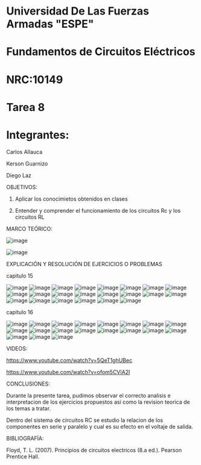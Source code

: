 # Universidad De Las Fuerzas Armadas "ESPE"

# Fundamentos de Circuitos Eléctricos 
# NRC:10149
# Tarea 8

 # Integrantes:
 
 Carlos Allauca
 
 Kerson Guarnizo
 
 Diego Laz

OBJETIVOS:

1. Aplicar los conocimietos obtenidos en clases

2. Entender y comprender el funcionamiento de los circuitos Rc y los circuitos RL

MARCO TEÓRICO:

![image](https://user-images.githubusercontent.com/93835463/154888410-057c24cc-faab-463d-8246-294be86afbb8.png)

![image](https://user-images.githubusercontent.com/93835463/154897660-be1b529b-b518-4cb2-9849-33fd32ee659b.png)


EXPLICACIÓN Y RESOLUCIÓN DE EJERCICIOS O PROBLEMAS

capitulo 15

![image](https://user-images.githubusercontent.com/93835463/155035816-a2642ec8-f413-4279-b0a6-0b70d2d213d9.png)
![image](https://user-images.githubusercontent.com/93835463/155035826-84175409-c7ec-483d-9a88-2635979a6825.png)
![image](https://user-images.githubusercontent.com/93835463/155037708-e8e5d0f1-3761-423d-aa92-988131d841d7.png)
![image](https://user-images.githubusercontent.com/93835463/155035984-33bc05de-ebf8-42e5-9468-13c2fcd7d60e.png)
![image](https://user-images.githubusercontent.com/93835463/155035993-b7a00dbe-5661-4814-b7a5-781bf3e2a02b.png)
![image](https://user-images.githubusercontent.com/93835463/155036006-30648b1f-521b-43c8-8994-b20f3efa54c4.png)
![image](https://user-images.githubusercontent.com/93835463/155036097-f94d842b-549b-4ab3-9753-bd29b97f46e5.png)
![image](https://user-images.githubusercontent.com/93835463/155036115-92188e65-98c2-4fc5-984f-85405ef2120e.png)
![image](https://user-images.githubusercontent.com/93835463/155036166-176a0542-ebc9-4e2a-9d3d-17b93ffe7ab8.png)
![image](https://user-images.githubusercontent.com/93835463/155036232-c52e5484-7cbc-4911-a197-ba778e88e85a.png)
![image](https://user-images.githubusercontent.com/93835463/155036329-ebc9f20d-9e73-40f3-b88c-adb8b91bebf9.png)
![image](https://user-images.githubusercontent.com/93835463/155036336-35830e17-beea-452e-bd46-a26b6101bbe1.png)
![image](https://user-images.githubusercontent.com/93835463/155036344-fb430bd2-8c52-4aaa-8b2b-de11bd14e73e.png)
![image](https://user-images.githubusercontent.com/93835463/155036354-cc828d46-4444-4804-b896-2224eab3ac92.png)
![image](https://user-images.githubusercontent.com/93835463/155036362-30dd7d6a-457c-4c01-b8ee-9f8d5e54ac22.png)
![image](https://user-images.githubusercontent.com/93835463/155036376-3816ae83-4dcf-4298-abab-5845a1964882.png)
![image](https://user-images.githubusercontent.com/93835463/155036389-54baf8d9-7e73-4132-bd08-625e20a38471.png)
![image](https://user-images.githubusercontent.com/93835463/155036402-595596e4-b4a7-413b-b48d-ce3b6062e4e3.png)
![image](https://user-images.githubusercontent.com/93835463/155036406-fd9363cf-61cd-470a-8dde-f1648e6748c0.png)
![image](https://user-images.githubusercontent.com/93835463/155065205-02b72071-5cd7-4c8d-b3a1-1706dc736c4e.png)
![image](https://user-images.githubusercontent.com/93835463/155065214-8bb3b35c-8574-4f67-8f85-285f9a6dd807.png)
![image](https://user-images.githubusercontent.com/93835463/155065224-8d4dc8a4-19f3-4d6e-a094-b2b79572477d.png)

capitulo 16

![image](https://user-images.githubusercontent.com/93835463/155036494-ceff8c3f-251e-41f9-95e8-05eb666e3385.png)
![image](https://user-images.githubusercontent.com/93835463/155036505-ee8401f9-aada-40db-8e8a-ca210b630bf9.png)
![image](https://user-images.githubusercontent.com/93835463/155037645-ff3e972f-5114-4fbb-8c91-e4ffaf2751a6.png)
![image](https://user-images.githubusercontent.com/93835463/155037420-9f079797-e72d-40bd-9543-79ed338a4abf.png)
![image](https://user-images.githubusercontent.com/93835463/155036537-acb24cf8-906c-4001-b5f7-9aed6650529d.png)
![image](https://user-images.githubusercontent.com/93835463/155036545-515f1aee-fcc9-4edc-aa36-914efe688f2b.png)
![image](https://user-images.githubusercontent.com/93835463/155036558-73319637-6012-48b1-85af-c5fa1227e4e9.png)
![image](https://user-images.githubusercontent.com/93835463/155036579-0e959bdf-ae73-498d-bd76-90b2097fb090.png)
![image](https://user-images.githubusercontent.com/93835463/155036662-c12ec9db-0fa2-4d5e-91e2-8f5ad9582731.png)
![image](https://user-images.githubusercontent.com/93835463/155036712-415dfaf7-5d6f-4bce-9af0-19c8159be6eb.png)
![image](https://user-images.githubusercontent.com/93835463/155036738-81d752f4-52c4-4a10-b81f-4f22cecfe200.png)
![image](https://user-images.githubusercontent.com/93835463/155036753-89a80a55-d51b-4488-bc82-f47c480f9b81.png)
![image](https://user-images.githubusercontent.com/93835463/155036777-66b65ccf-d8b0-4c1e-8159-4b8c409c345b.png)
![image](https://user-images.githubusercontent.com/93835463/155036796-fdc06a2e-2737-4098-b516-b2895b0e4d02.png)
![image](https://user-images.githubusercontent.com/93835463/155036802-0c542cec-7a58-46e3-b166-078dd5c614ef.png)
![image](https://user-images.githubusercontent.com/93835463/155036814-b29e3ded-847e-4431-9666-c3969465c97c.png)
![image](https://user-images.githubusercontent.com/93835463/155036824-49de6ff5-8468-47e5-acfb-3aeb94c80e5f.png)
![image](https://user-images.githubusercontent.com/93835463/155036832-b14817e7-002e-4d4a-8cab-fe3a9ea8c06b.png)
![image](https://user-images.githubusercontent.com/93835463/155036836-3b9b75a0-69b7-4221-a113-2b3f6f3d4265.png)


VIDEOS:

https://www.youtube.com/watch?v=5QeT1ghUBec

https://www.youtube.com/watch?v=ofom5CVlA2I

CONCLUSIONES:

Durante la presente tarea, pudimos observar el correcto analisis e interpretacion de los ejercicios propuestos asi como la revision teorica de los temas a tratar.

Dentro del sistema de circuitos RC se estudio la relacion de los componentes en serie y paralelo y cual es su efecto en el voltaje de salida.

BIBLIOGRAFÍA:

Floyd, T. L. (2007). Principios de circuitos electricos (8.a ed.). Pearson Prentice Hall.
